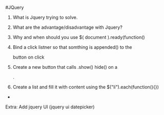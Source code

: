 #JQuery
1. What is Jquery trying to solve.

2. What are the advantage/disadvantage with Jquery?

3. Why and when should you use $( document ).ready(function() 

4. Bind a click listner so that somthing  is appended() to the  <p> button on click

5. Create a new button that calls .show() hide() on a <p></p>.

6. Create a list and fill it with content using the $("li").each(function(){})
  <ul>
    <li> 
    </li>
  </ul>


Extra: Add jquery UI (jquery ui datepicker)
